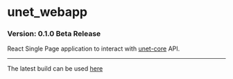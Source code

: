 # unet_webapp
### Version: 0.1.0 Beta Release

React Single Page application to interact with [unet-core](https://acwilson96.github.io/unet-core) API.

---

The latest build can be used [here](https://acwilson96.github.io/unet_webapp/build/)
